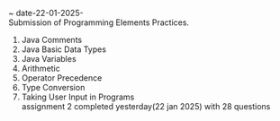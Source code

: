 ~ date-22-01-2025-<br>
Submission of Programming Elements Practices.<br>
1. Java Comments<br>
2. Java Basic Data Types<br>
3. Java Variables<br>
4. Arithmetic <br>
5. Operator Precedence<br>
6. Type Conversion<br>
7. Taking User Input in Programs<br>
assignment 2 completed yesterday(22 jan 2025) with 28 questions<br>
<br>
